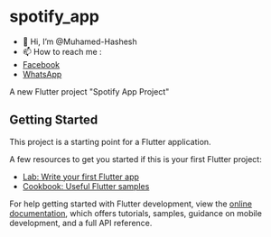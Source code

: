 # spotify_app

- 👋 Hi, I’m @Muhamed-Hashesh
- 📫 How to reach me :
- [Facebook](https://www.facebook.com/mohammed.hashesh.503/)
- [WhatsApp](https://wa.me/201065122813?text=Hello+from_GitHub)

A new Flutter project "Spotify App Project"

## Getting Started

This project is a starting point for a Flutter application.

A few resources to get you started if this is your first Flutter project:

- [Lab: Write your first Flutter app](https://docs.flutter.dev/get-started/codelab)
- [Cookbook: Useful Flutter samples](https://docs.flutter.dev/cookbook)

For help getting started with Flutter development, view the
[online documentation](https://docs.flutter.dev/), which offers tutorials,
samples, guidance on mobile development, and a full API reference.
